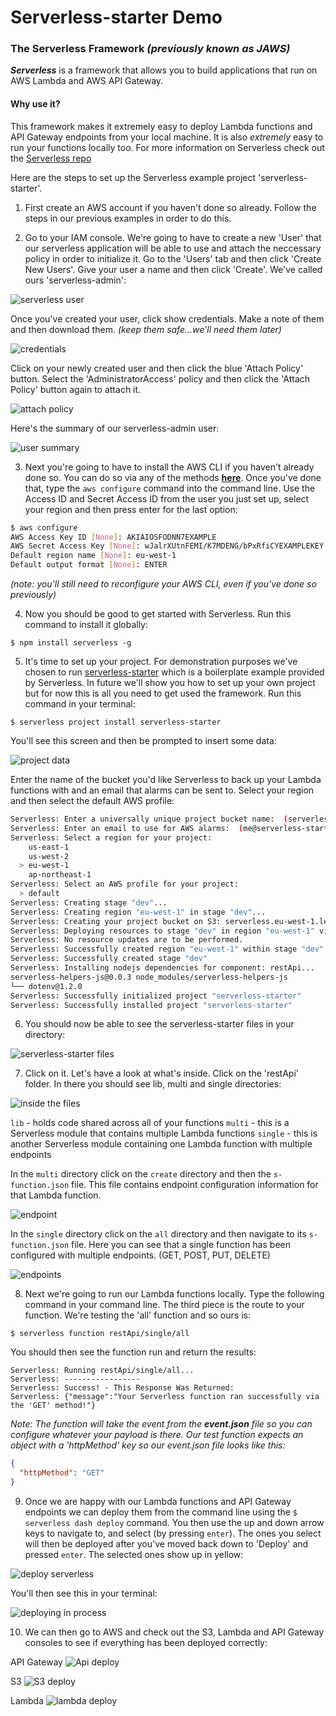 # Serverless-starter Demo

### The Serverless Framework _(previously known as JAWS)_
**_Serverless_** is a framework that allows you to build applications that run on AWS Lambda and AWS API Gateway.


#### Why use it?
This framework makes it extremely easy to deploy Lambda functions and API Gateway endpoints from your local machine. It is also _extremely_ easy to run your functions locally too. For more information on Serverless check out the [Serverless repo](https://github.com/serverless/serverless)



Here are the steps to set up the Serverless example project 'serverless-starter'.

1. First create an AWS account if you haven't done so already. Follow the steps in our previous examples in order to do this.

2. Go to your IAM console. We're going to have to create a new 'User' that our serverless application will be able to use and attach the neccessary policy in order to initialize it. Go to the 'Users' tab and then click 'Create New Users'. Give your user a name and then click 'Create'. We've called ours 'serverless-admin':

![serverless user](https://cloud.githubusercontent.com/assets/12450298/12822479/2d889d44-cb60-11e5-8c89-9420378d6be6.png)

Once you've created your user, click show credentials. Make a note of them and then download them. _(keep them safe...we'll need them later)_

![credentials](https://cloud.githubusercontent.com/assets/12450298/12822483/31bfc428-cb60-11e5-81f0-2990ec32ca41.png)

Click on your newly created user and then click the blue 'Attach Policy' button. Select the 'AdministratorAccess' policy and then click the 'Attach Policy' button again to attach it.

![attach policy](https://cloud.githubusercontent.com/assets/12450298/12822486/35574a98-cb60-11e5-8cd7-2e2f06ab5c41.png)

Here's the summary of our serverless-admin user:

![user summary](https://cloud.githubusercontent.com/assets/12450298/12822489/39388622-cb60-11e5-900d-bda80d95cd5f.png)

3. Next you're going to have to install the AWS CLI if you haven't already done so. You can do so via any of the methods **[here](http://docs.aws.amazon.com/cli/latest/userguide/installing.html)**. Once you've done that, type the ```aws configure``` command into the command line. Use the Access ID and Secret Access ID from the user you just set up, select your region and then press enter for the last option:

```bash
$ aws configure
AWS Access Key ID [None]: AKIAIOSFODNN7EXAMPLE
AWS Secret Access Key [None]: wJalrXUtnFEMI/K7MDENG/bPxRfiCYEXAMPLEKEY
Default region name [None]: eu-west-1
Default output format [None]: ENTER
```
_(note: you'll still need to reconfigure your AWS CLI, even if you've done so previously)_


4. Now you should be good to get started with Serverless. Run this command to install it globally:

```$ npm install serverless -g```

5. It's time to set up your project. For demonstration purposes we've chosen to run [serverless-starter](https://github.com/serverless/serverless-starter) which is a boilerplate example provided by Serverless. In future we'll show you how to set up your own project but for now this is all you need to get used the framework. Run this command in your terminal:

```$ serverless project install serverless-starter```

You'll see this screen and then be prompted to insert some data:

![project data](https://cloud.githubusercontent.com/assets/12450298/12822470/2854a2be-cb60-11e5-9822-11913fdd98e1.png)

Enter the name of the bucket you'd like Serverless to back up your Lambda functions with and an email that alarms can be sent to. Select your region and then select the default AWS profile:

```bash
Serverless: Enter a universally unique project bucket name:  (serverless-starter-nkatqu-ejl6y9.com) learn-serverless
Serverless: Enter an email to use for AWS alarms:  (me@serverless-starter-nkatqu.com) example@email.com
Serverless: Select a region for your project:
    us-east-1
    us-west-2
  > eu-west-1
    ap-northeast-1
Serverless: Select an AWS profile for your project:
  > default
Serverless: Creating stage "dev"...  
Serverless: Creating region "eu-west-1" in stage "dev"...  
Serverless: Creating your project bucket on S3: serverless.eu-west-1.learn-serverless...  
Serverless: Deploying resources to stage "dev" in region "eu-west-1" via Cloudformation (~3 minutes)...  
Serverless: No resource updates are to be performed.  
Serverless: Successfully created region "eu-west-1" within stage "dev"  
Serverless: Successfully created stage "dev"  
Serverless: Installing nodejs dependencies for component: restApi...  
serverless-helpers-js@0.0.3 node_modules/serverless-helpers-js
└── dotenv@1.2.0
Serverless: Successfully initialized project "serverless-starter"  
Serverless: Successfully installed project "serverless-starter"
```
6. You should now be able to see the serverless-starter files in your directory:

![serverless-starter files](https://cloud.githubusercontent.com/assets/12450298/12822495/3ea624c0-cb60-11e5-87e5-4335faa9320a.png)

7. Click on it. Let's have a look at what's inside. Click on the 'restApi' folder. In there you should see lib, multi and single directories:

![inside the files](https://cloud.githubusercontent.com/assets/12450298/12822502/43a7e9c2-cb60-11e5-8bd6-8fa5a0cf963b.png)

```lib``` - holds code shared across all of your functions
```multi``` - this is a Serverless module that contains multiple Lambda functions
```single``` - this is another Serverless module containing one Lambda function with multiple endpoints

In the ```multi``` directory click on the ```create``` directory and then the ```s-function.json``` file. This file contains endpoint configuration information for that Lambda function.

![endpoint](https://cloud.githubusercontent.com/assets/12450298/12822510/4c8b6e38-cb60-11e5-80fe-2bc093f7f955.png)

In the ```single``` directory click on the ```all``` directory and then navigate to its ```s-function.json``` file. Here you can see that a single function has been configured with multiple endpoints. (GET, POST, PUT, DELETE)

![endpoints](https://cloud.githubusercontent.com/assets/12450298/12822513/4f450b5c-cb60-11e5-990e-a5d175233442.png)

8. Next we're going to run our Lambda functions locally. Type the following command in your command line. The third piece is the route to your function. We're testing the 'all' function and so ours is:

```$ serverless function restApi/single/all```

You should then see the function run and return the results:

```
Serverless: Running restApi/single/all...  
Serverless: -----------------  
Serverless: Success! - This Response Was Returned:  
Serverless: {"message":"Your Serverless function ran successfully via the 'GET' method!"}
```
_Note: The function will take the event from the **event.json** file so you can configure whatever your payload is there. Our test function expects an object with a 'httpMethod' key so our event.json file looks like this:_

```json
{
  "httpMethod": "GET"
}
```

9. Once we are happy with our Lambda functions and API Gateway endpoints we can deploy them from the command line using the ```$ serverless dash deploy``` command. You then use the up and down arrow keys to navigate to, and select (by pressing ```enter```). The ones you select will then be deployed after you've moved back down to 'Deploy' and pressed ```enter```. The selected ones show up in yellow:

![deploy serverless](https://cloud.githubusercontent.com/assets/12450298/12822528/5bd60a7e-cb60-11e5-9f55-460af2b6132c.png)

You'll then see this in your terminal:

![deploying in process](https://cloud.githubusercontent.com/assets/12450298/12822531/5f22124a-cb60-11e5-8297-868c0cd250d2.png)

10. We can then go to AWS and check out the S3, Lambda and API Gateway consoles to see if everything has been deployed correctly:

API Gateway
![Api deploy](https://cloud.githubusercontent.com/assets/12450298/12822535/624c67fe-cb60-11e5-8120-9f74d933994d.png)

S3
![S3 deploy](https://cloud.githubusercontent.com/assets/12450298/12822544/6ccb1ca2-cb60-11e5-8d1c-97e8e8224717.png)

Lambda
![lambda deploy](https://cloud.githubusercontent.com/assets/12450298/12822547/70f21056-cb60-11e5-90c8-e2a3fd4aa457.png)
